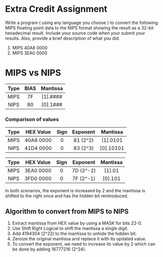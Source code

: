# Extra Credit Assignment

Write a program ( using any language you choose ) to convert the following MIPS floating point data to the NIPS format showing the result as a 32-bit hexadecimal result.  Include your source code when your submit your results.  Also,  provide a brief description of what you did.
 
1. MIPS 40A8 0000
1. MIPS 3EA0 0000

# MIPS vs NIPS

Type | BIAS | Mantissa
:--: | :--: | :------:
MIPS | 7F   | [1].####
NIPS | 80   | [0].1###

### Comparison of values

Type | HEX Value | Sign | Exponent | Mantissa
:--: | :-------: | :--: | :------: | :------:
MIPS | 40A8 0000 | 0    | 81 (2^2) | [1].0101
NIPS | 41D4 0000 | 0    | 83 (2^3) | [0].10101

Type | HEX Value | Sign | Exponent  | Mantissa
:--: | :-------: | :--: | :-------: | :------:
MIPS | 3EA0 0000 | 0    | 7D (2^-2) | [1].01
NIPS | 3FD0 0000 | 0    | 7F (2^-1) | [0].101

In both scenarios, the exponent is increased by 2 and the mantissa is shifted to the right once and has the hidden bit reintroduced.

## Algorithm to convert from MIPS to NIPS

1. Extract mantissa from HEX value by using a MASK for bits 22-0.
2. Use Shift Right Logical to shift the mantissa a single digit.
3. Add 4194304 (2^22) to the mantissa to unhide the hidden bit.
4. Zeroize the original mantissa and replace it with its updated value.
5. To convert the exponent, we need to increase its value by 2 which can be done by adding 16777216 (2^24).
